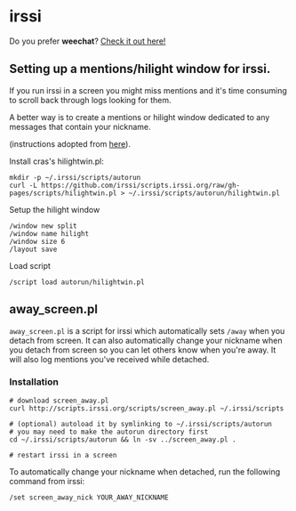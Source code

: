 irssi
=====

Do you prefer **weechat**? [Check it out here!](weechat.html)

## Setting up a mentions/hilight window for irssi.

If you run irssi in a screen you might miss mentions and it's time
consuming to scroll back through logs looking for them.

A better way is to create a mentions or hilight window dedicated to
any messages that contain your nickname.

(instructions adopted from [here](https://quadpoint.org/articles/irssi/)).

Install cras's hilightwin.pl:

```
mkdir -p ~/.irssi/scripts/autorun
curl -L https://github.com/irssi/scripts.irssi.org/raw/gh-pages/scripts/hilightwin.pl > ~/.irssi/scripts/autorun/hilightwin.pl
```

Setup the hilight window

```
/window new split
/window name hilight
/window size 6
/layout save
```

Load script

```
/script load autorun/hilightwin.pl
```

## away_screen.pl

`away_screen.pl` is a script for irssi which automatically sets `/away` when you detach from screen.
It can also automatically change your nickname when you detach from screen so you can let others
know when you're away. It will also log mentions you've received while detached.

### Installation

```
# download screen_away.pl
curl http://scripts.irssi.org/scripts/screen_away.pl ~/.irssi/scripts

# (optional) autoload it by symlinking to ~/.irssi/scripts/autorun
# you may need to make the autorun directory first
cd ~/.irssi/scripts/autorun && ln -sv ../screen_away.pl .

# restart irssi in a screen
```

To automatically change your nickname when detached, run the following command from irssi:

```
/set screen_away_nick YOUR_AWAY_NICKNAME
````
